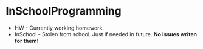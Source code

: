 # InSchoolProgramming
- HW - Currently working homework.
- InSchool - Stolen from school. Just if needed in future. **No issues writen for them!**
